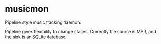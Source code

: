 # musicmon

Pipeline style music tracking daemon.

Pipeline gives flexibility to change stages. Currently the source is MPD, and the sink is an SQLite database.
